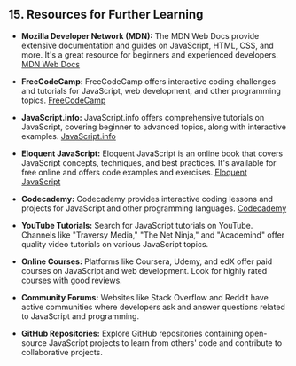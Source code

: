 ## 15. Resources for Further Learning

- **Mozilla Developer Network (MDN):**
The MDN Web Docs provide extensive documentation and guides on JavaScript, HTML, CSS, and more. It's a great resource for beginners and experienced developers.
[MDN Web Docs](https://developer.mozilla.org/)

- **FreeCodeCamp:**
FreeCodeCamp offers interactive coding challenges and tutorials for JavaScript, web development, and other programming topics.
[FreeCodeCamp](https://www.freecodecamp.org/)

- **JavaScript.info:**
JavaScript.info offers comprehensive tutorials on JavaScript, covering beginner to advanced topics, along with interactive examples.
[JavaScript.info](https://javascript.info/)

- **Eloquent JavaScript:**
Eloquent JavaScript is an online book that covers JavaScript concepts, techniques, and best practices. It's available for free online and offers code examples and exercises.
[Eloquent JavaScript](https://eloquentjavascript.net/)

- **Codecademy:**
Codecademy provides interactive coding lessons and projects for JavaScript and other programming languages.
[Codecademy](https://www.codecademy.com/)

- **YouTube Tutorials:**
Search for JavaScript tutorials on YouTube. Channels like "Traversy Media," "The Net Ninja," and "Academind" offer quality video tutorials on various JavaScript topics.

- **Online Courses:**
Platforms like Coursera, Udemy, and edX offer paid courses on JavaScript and web development. Look for highly rated courses with good reviews.

- **Community Forums:**
Websites like Stack Overflow and Reddit have active communities where developers ask and answer questions related to JavaScript and programming.

- **GitHub Repositories:**
Explore GitHub repositories containing open-source JavaScript projects to learn from others' code and contribute to collaborative projects.



